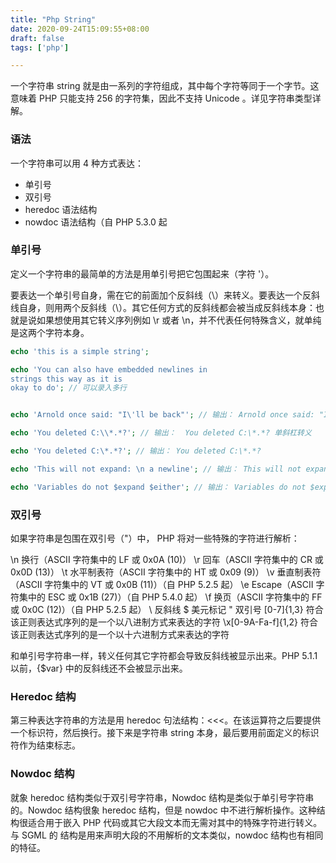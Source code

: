 ```yaml
---
title: "Php String"
date: 2020-09-24T15:09:55+08:00
draft: false
tags: ['php']

---
```


一个字符串 string 就是由一系列的字符组成，其中每个字符等同于一个字节。这意味着 PHP 只能支持 256 的字符集，因此不支持 Unicode 。详见字符串类型详解。


### 语法

一个字符串可以用 4 种方式表达：

- 单引号
- 双引号
- heredoc 语法结构
- nowdoc 语法结构（自 PHP 5.3.0 起


### 单引号

定义一个字符串的最简单的方法是用单引号把它包围起来（字符 '）。

要表达一个单引号自身，需在它的前面加个反斜线（\）来转义。要表达一个反斜线自身，则用两个反斜线（\\）。其它任何方式的反斜线都会被当成反斜线本身：也就是说如果想使用其它转义序列例如 \r 或者 \n，并不代表任何特殊含义，就单纯是这两个字符本身。

```php
echo 'this is a simple string';

echo 'You can also have embedded newlines in 
strings this way as it is
okay to do'; // 可以录入多行


echo 'Arnold once said: "I\'ll be back"'; // 输出： Arnold once said: "I'll be back"  单引号转义

echo 'You deleted C:\\*.*?'; // 输出：  You deleted C:\*.*? 单斜杠转义

echo 'You deleted C:\*.*?'; // 输出： You deleted C:\*.*?

echo 'This will not expand: \n a newline'; // 输出： This will not expand: \n a newline

echo 'Variables do not $expand $either'; // 输出： Variables do not $expand $either
```

### 双引号

如果字符串是包围在双引号（"）中， PHP 将对一些特殊的字符进行解析：

\n	换行（ASCII 字符集中的 LF 或 0x0A (10)）
\r	回车（ASCII 字符集中的 CR 或 0x0D (13)）
\t	水平制表符（ASCII 字符集中的 HT 或 0x09 (9)）
\v	垂直制表符（ASCII 字符集中的 VT 或 0x0B (11)）（自 PHP 5.2.5 起）
\e	Escape（ASCII 字符集中的 ESC 或 0x1B (27)）（自 PHP 5.4.0 起）
\f	换页（ASCII 字符集中的 FF 或 0x0C (12)）（自 PHP 5.2.5 起）
\\	反斜线
\$	美元标记
\"	双引号
\[0-7]{1,3}	符合该正则表达式序列的是一个以八进制方式来表达的字符
\x[0-9A-Fa-f]{1,2}	符合该正则表达式序列的是一个以十六进制方式来表达的字符

和单引号字符串一样，转义任何其它字符都会导致反斜线被显示出来。PHP 5.1.1 以前，\{$var} 中的反斜线还不会被显示出来。


### Heredoc 结构 

第三种表达字符串的方法是用 heredoc 句法结构：<<<。在该运算符之后要提供一个标识符，然后换行。接下来是字符串 string 本身，最后要用前面定义的标识符作为结束标志。


### Nowdoc 结构

就象 heredoc 结构类似于双引号字符串，Nowdoc 结构是类似于单引号字符串的。Nowdoc 结构很象 heredoc 结构，但是 nowdoc 中不进行解析操作。这种结构很适合用于嵌入 PHP 代码或其它大段文本而无需对其中的特殊字符进行转义。与 SGML 的 <![CDATA[ ]]> 结构是用来声明大段的不用解析的文本类似，nowdoc 结构也有相同的特征。